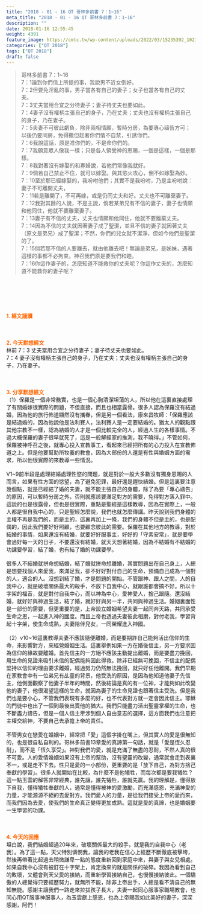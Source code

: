 ```yaml
---
title: "2018 - 01 - 16 QT 哥林多前書 7：1~16"
meta_title: "2018 - 01 - 16 QT 哥林多前書 7：1~16"
description: ""
date: 2018-01-16 12:55:45
weight: 4391
feature_image: https://cmtc.tw/wp-content/uploads/2022/03/15235392_10211799862337740_180693556567566654_o-1.webp
categories: ["QT 2018"]
tags: ["QT 2018"]
draft: false
---
```


<blockquote>哥林多前書 7：1~16<br />
7：1論到你們信上所提的事，我說男不近女倒好。<br />
7：2但要免淫亂的事，男子當各有自己的妻子；女子也當各有自己的丈夫。<br />
7：3丈夫當用合宜之分待妻子；妻子待丈夫也要如此。<br />
7：4妻子沒有權柄主張自己的身子，乃在丈夫；丈夫也沒有權柄主張自己的身子，乃在妻子。<br />
7：5夫妻不可彼此虧負，除非兩相情願，暫時分房，為要專心禱告方可；以後仍要同房，免得撒但趁著你們情不自禁，引誘你們。<br />
7：6我說這話，原是准你們的，不是命你們的。<br />
7：7我願意眾人像我一樣；只是各人領受神的恩賜，一個是這樣，一個是那樣。<br />
7：8我對著沒有嫁娶的和寡婦說，若他們常像我就好。<br />
7：9倘若自己禁止不住，就可以嫁娶。與其慾火攻心，倒不如嫁娶為妙。<br />
7：10至於那已經嫁娶的，我吩咐他們；其實不是我吩咐，乃是主吩咐說：妻子不可離開丈夫，<br />
7：11若是離開了，不可再嫁，或是仍同丈夫和好。丈夫也不可離棄妻子。<br />
7：12我對其餘的人說，不是主說，倘若某弟兄有不信的妻子，妻子也情願和他同住，他就不要離棄妻子。<br />
7：13妻子有不信的丈夫，丈夫也情願和他同住，他就不要離棄丈夫。<br />
7：14因為不信的丈夫就因著妻子成了聖潔，並且不信的妻子就因著丈夫（原文是弟兄）成了聖潔；不然，你們的兒女就不潔淨，但如今他們是聖潔的了。<br />
7：15倘若那不信的人要離去，就由他離去吧！無論是弟兄，是姊妹，遇著這樣的事都不必拘束。神召我們原是要我們和睦。<br />
7：16你這作妻子的，怎麼知道不能救你的丈夫呢？你這作丈夫的，怎麼知道不能救你的妻子呢？</blockquote><br />
&nbsp;<br />
<br />
&nbsp;<br />
<br />
<span style="color: #ff6600;"><strong>1. </strong><strong>經文誦讀</strong></span><br />
<br />
<span style="color: #ff6600;"><strong> </strong></span><br />
<br />
<span style="color: #ff6600;"><strong>2. 今天默想</strong><strong>經文<br />
</strong></span>林前 7：3 丈夫當用合宜之分待妻子；妻子待丈夫也要如此。<br />
7：4 妻子沒有權柄主張自己的身子，乃在丈夫；丈夫也沒有權柄主張自己的身子，乃在妻子。<br />
<br />
&nbsp;<br />
<br />
<span style="color: #ff6600;"><strong>3. 分享默想經文<br />
</strong></span>（1）保羅是一個非常務實，也是一個心胸清潔坦蕩的人，所以他在這裏直接處理了有關婚嫁很實際的問題，不但直接，而且也相當露骨。很多人認為保羅沒有結過婚，因為他的旅行佈道顯然沒有攜眷，但是另一個看法，康來昌牧師：「保羅應該是結過婚的，因為他說他是法利賽人，法利賽人是一定要結婚的。猶太人的觀點跟其他宗教不一樣，認為結婚的人才是一個比較完全的人，經過人生的各樣事情。不過大概保羅的妻子很早就死了，這是一般解經家的推測，我不曉得。」不管如何，保羅被神呼召之後，就專心投入宣教事工，看起來已經把所有的心力投入在宣教佈道之上。但是他要幫助所牧養的教會，因為大部份的人還是有性與婚姻方面的需求，所以他很實際的來教導一些情況。<br />
<br />
V1~9前半段是處理結婚處理性慾的問題，就是對於一般大多數沒有獨身恩賜的人而言，如果有性方面的慾望，為了避免犯罪，最好還是趕快結婚。但是這裏要注意幾個點，就是已經結了婚的夫妻，就不能主張自己的身體，除了為要「專心禱告」的原因，可以暫時分房之外，否則就應該要滿足對方的需要，免得對方落入罪中。這說的也是很露骨，但也是很實際，重點是聖經是這樣教導，因為在實際上，一般人都是很自我中心的，只是聖經怎麼說，我們也就怎麼傳講。昨天說到我們身體的主權不再是我們的，而是主的，這裏再加上一條，我們的身體不但是主的，也是配偶的，因此我們要好好照顧，也要顧念彼此的需要。保羅在其他地方的教導，對於結婚的事情，如果還沒有結婚，就要好好服事主，好好的「守素安常」，就是要學會過好每一天的日子，不要還沒有結婚，就天天想著結婚，因為不結婚有不結婚的功課要學習，結了婚，也有結了婚的功課要學。<br />
<br />
很多人不結婚就拼命想結婚，結了婚就拼命想離婚，其實問題出在自己身上，人總是想要找個人來愛我，來滿足我，卻不好好對付自己的生命，預備自己成為一個對的人，適合的人。沒想到結了婚，才是問題的開始。不管跟神、跟人之間，人的自我中心，就是破壞關係最大的殺手，不放下自我中心，就跟誰都會搞不好。所以十字架的福音，就是對付自我中心，而以神為中心，愛神愛人，捨己跟隨。還沒結婚，就好好與神過生活，結了婚，就好好與另一半，共同與神過生活。婚姻裏面性是一部份的需要，但更重要的是，上帝設立婚姻希望夫妻一起同奔天路，共同承受生命之恩，一起進入神的國度。而且上帝也透過夫妻彼此相磨，對付老我，學習背起十字架，使生命成熟，夫妻陪伴兒女，一同榮耀進入神國。<br />
<br />
（2）v10~16這裏教導夫妻不應該隨便離婚，而是要期許自己能夠活出信仰的生命，來影響對方，來經營婚姻生活。這裏舉例如果一方在婚後信主，另一方要求因為信仰的緣故要離婚。首先信主的一方絕不應該主動提出離婚，而是要盡力挽回，用生命的見證來吸引未信的配偶能夠因此得救。除非已經無可挽回，不信主的配偶堅持以信仰的理由要求離婚，經過努力仍然無法挽回，就只好任他離開。我們早期在家教會中有一位弟兄有乩童的背景，他受洗的原因，是因為他知道他妻子先信主，他側面觀察了他妻子半年的時間，然後結論是真的有一位神，才能夠如此改變他的妻子，他很渴望這樣的生命，就因為妻子的生命見證也跟著信主受洗。但是我們也是要小心，不管我們表現有多麼的好，也不代表對方就一定會因此信主。耶穌的門徒中也出了一個到最後出賣他的猶大。我們只能盡力活出聖靈掌權的生命，也不斷盡力禱告，但是一個人信主牽涉到個人自由意志的選擇，這方面我們也注意把主權交給神，不要自己去承擔上帝的責任。<br />
<br />
不管男女在戀愛在婚姻中，經常把「愛」這個字掛在嘴上，但其實人的愛是很無知的，也是很自私自利的。哥林多前書13章愛的真諦第一句話，就是「愛是恆久忍耐」，而不是「恆久享受」。神對我們的愛，就是充滿了無盡的忍耐，不然人真的很不可愛。人的愛情婚姻如果沒有上帝的幫助，沒有聖靈的改變，通常就會走到表裏不一，或是走不下去。性只是愛的一小部份，更重要的是「放下自己，為對方捨己奉獻的學習」。很多人就開始在比較，為什麼不是他犧牲，而每次都是要我犧牲？這一點玉雲的解答非常經典，誰先讓，誰先犧牲，誰就先贏。我的理解是，懂得放下自我，懂得犧牲奉獻的人，通常是懂得被神的愛激勵，而充滿感恩，充滿神愛的力量，才能源源不絕的去愛對方。我們愛人的力量，是從我們接受上帝的愛而來，而我們因為去愛，使我們的生命真正變得更加成熟。這就是愛的真諦，也是婚姻要一生學習的功課。<br />
<br />
&nbsp;<br />
<br />
<span style="color: #ff6600;"><strong>4. 今天的回應<br />
</strong></span>坦白說，我們結婚超過20年來，破壞關係最大的殺手，就是我的自我中心（老我）。為了這一點，天父特別憐憫我，讓我的老我在信心上經歷不斷徹底被擊垮，然後再帶著比起過去稍微謙卑一點的態度重新回到家庭中來，與妻子與女兒相處。如果自我中心沒有被釘在十字架上，肯定換來的就是關係的破碎。我因為看到自己的敗壞，又體會到天父愛的接納，而重新學習接納自己，也慢慢接納彼此。一個驕傲的人總覺得只要經歷努力，就無所不能，除非上帝出手，人總是看不清自己的無知無能。感謝主讓我們一路走來拉拔孩子長大，夫妻一起同心服事家職場教會，也同心用QT服事神服事人，為玉雲獻上感恩，也為上帝賜我如此美好的妻子，深深感謝，阿們！<br />
<br />
&nbsp;
        
